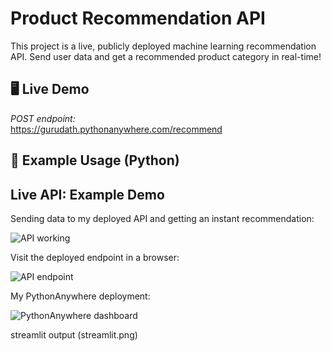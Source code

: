# Product Recommendation API

This project is a live, publicly deployed machine learning recommendation API. Send user data and get a recommended product category in real-time!

## 🖥 Live Demo

*POST endpoint:*  
https://gurudath.pythonanywhere.com/recommend

## 🚀 Example Usage (Python)
## Live API: Example Demo

 Sending data to my deployed API and getting an instant recommendation:

![API working](api_success.png)

Visit the deployed endpoint in a browser:

![API endpoint](method_not_allowed.png)

My PythonAnywhere deployment:

![PythonAnywhere dashboard](pythonanywhere_dashboard.png)

streamlit output
(streamlit.png)
